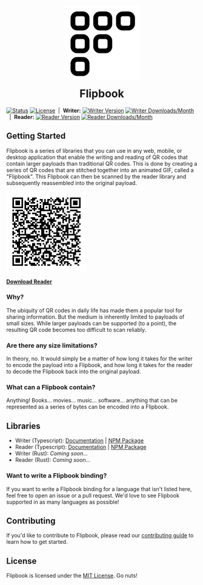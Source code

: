 
<p align="center">
  <img src="apps/web/public/logo.svg" alt="Flipbook" width="200" />
  <h1 style="text-align: center; margin-top: 10px;">Flipbook</h1>
</p>

[![Status](https://github.com/cereallarceny/flipbook/actions/workflows/ci.yml/badge.svg)](https://github.com/cereallarceny/flipbook/actions/workflows/ci.yml)
[![License](https://badgen.net/npm/license/@flipbookqr/writer)](https://npmjs.com/package/@flipbookqr/writer)&nbsp;&nbsp;|&nbsp;&nbsp;**Writer:** [![Writer Version](https://badgen.net/npm/v/@flipbookqr/writer)](https://npmjs.com/package/@flipbookqr/writer)
[![Writer Downloads/Month](https://badgen.net/npm/dm/@flipbookqr/writer)](https://npmjs.com/package/@flipbookqr/writer)&nbsp;&nbsp;|&nbsp;&nbsp;**Reader:** [![Reader Version](https://badgen.net/npm/v/@flipbookqr/reader)](https://npmjs.com/package/@flipbookqr/reader)
[![Reader Downloads/Month](https://badgen.net/npm/dm/@flipbookqr/reader)](https://npmjs.com/package/@flipbookqr/reader)

## Getting Started

Flipbook is a series of libraries that you can use in any web, mobile, or desktop application that enable the writing and reading of QR codes that contain larger payloads than traditional QR codes. This is done by creating a series of QR codes that are stitched together into an animated GIF, called a "Flipbook". This Flipbook can then be scanned by the reader library and subsequently reassembled into the original payload.

![Flipbook Example](./docs/flipbook-qr.gif)

**[Download Reader](https://flipbook.codes)**

### Why?

The ubiquity of QR codes in daily life has made them a popular tool for sharing information. But the medium is inherently limited to payloads of small sizes. While larger payloads can be supported (to a point), the resulting QR code becomes too difficult to scan reliably.

### Are there any size limitations?

In theory, no. It would simply be a matter of how long it takes for the writer to encode the payload into a Flipbook, and how long it takes for the reader to decode the Flipbook back into the original payload.

### What can a Flipbook contain?

Anything! Books... movies... music... software... anything that can be represented as a series of bytes can be encoded into a Flipbook.

## Libraries

- Writer (Typescript): [Documentation](./packages/writer) | [NPM Package](https://www.npmjs.com/package/@flipbookqr/writer)
- Reader (Typescript): [Documentation](./packages/reader) | [NPM Package](https://www.npmjs.com/package/@flipbookqr/reader)
- Writer (Rust): *Coming soon...*
- Reader (Rust): *Coming soon...*

### Want to write a Flipbook binding?

If you want to write a Flipbook binding for a language that isn't listed here, feel free to open an issue or a pull request. We'd love to see Flipbook supported in as many languages as possible!

## Contributing

If you'd like to contribute to Flipbook, please read our [contributing guide](./CONTRIBUTING.md) to learn how to get started.

## License

Flipbook is licensed under the [MIT License](./LICENSE). Go nuts!
